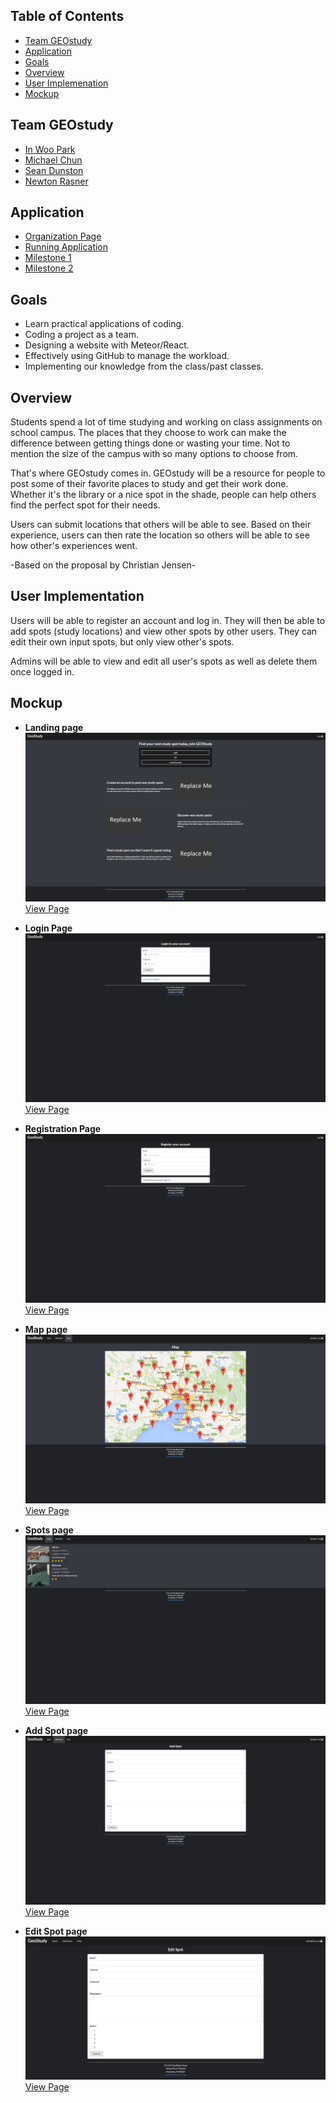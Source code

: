 ## Table of Contents 

* [Team GEOstudy](#team-geostudy)
* [Application](#application)
* [Goals](#goals)
* [Overview](#overview)
* [User Implemenation](#user-implementation)
* [Mockup](#mockup)

## Team GEOstudy
* [In Woo Park](https://inwoocs.github.io/)
* [Michael Chun]()
* [Sean Dunston]()
* [Newton Rasner]()

## Application
* [Organization Page](https://github.com/geostudy/)
* [Running Application](http://geostudymhc3.meteorapp.com/#/)
* [Milestone 1](https://github.com/geostudy/geostudy-source/projects/2)
* [Milestone 2](https://github.com/geostudy/geostudy-source/projects/3)

## Goals
* Learn practical applications of coding.
* Coding a project as a team.
* Designing a website with Meteor/React.
* Effectively using GitHub to manage the workload.
* Implementing our knowledge from the class/past classes.

## Overview
Students spend a lot of time studying and working on class assignments on school campus. The places that they choose to work can make the difference between getting things done or wasting your time. Not to mention the size of the campus with so many options to choose from.

That's where GEOstudy comes in. GEOstudy will be a resource for people to post some of their favorite places to study and get their work done. Whether it's the library or a nice spot in the shade, people can help others find the perfect spot for their needs.

Users can submit locations that others will be able to see.  Based on their experience, users can then rate the location so others will be able to see how other's experiences went.

-Based on the proposal by Christian Jensen-

## User Implementation
Users will be able to register an account and log in. They will then be able to add spots (study locations) and view other spots by other users. They can edit their own input spots, but only view other's spots.

Admins will be able to view and edit all user's spots as well as delete them once logged in.

## Mockup
* **Landing page**
![Mockup 1](images/landing.png)
[View Page](http://geostudymhc3.meteorapp.com/#/)

* **Login Page**
![Mockup 2](images/login.png)
[View Page](http://geostudymhc3.meteorapp.com/#/signin)

* **Registration Page**
![Mockup 3](images/registration.PNG)
[View Page](http://geostudymhc3.meteorapp.com/#/signup)

* **Map page**
![Mockup 4](images/map.png)
[View Page](http://geostudymhc3.meteorapp.com/#/map)

* **Spots page**
![Mockup 5](images/spots.png)
[View Page](http://geostudymhc3.meteorapp.com/#/spots)

* **Add Spot page**
![Mockup 6](images/add.png)
[View Page](http://geostudymhc3.meteorapp.com/#/add)

* **Edit Spot page**
![Mockup 7](images/edit.png)
[View Page](http://geostudymhc3.meteorapp.com/#/edit)
